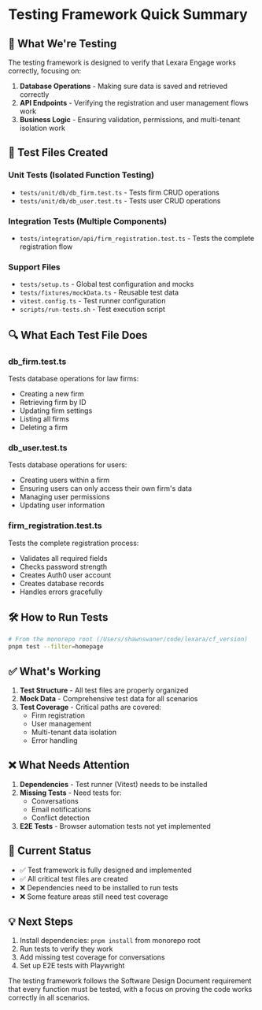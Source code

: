 # Testing Framework Quick Summary

## 🎯 What We're Testing

The testing framework is designed to verify that Lexara Engage works correctly, focusing on:

1. **Database Operations** - Making sure data is saved and retrieved correctly
2. **API Endpoints** - Verifying the registration and user management flows work
3. **Business Logic** - Ensuring validation, permissions, and multi-tenant isolation work

## 📁 Test Files Created

### Unit Tests (Isolated Function Testing)
- `tests/unit/db/db_firm.test.ts` - Tests firm CRUD operations
- `tests/unit/db/db_user.test.ts` - Tests user CRUD operations

### Integration Tests (Multiple Components)
- `tests/integration/api/firm_registration.test.ts` - Tests the complete registration flow

### Support Files
- `tests/setup.ts` - Global test configuration and mocks
- `tests/fixtures/mockData.ts` - Reusable test data
- `vitest.config.ts` - Test runner configuration
- `scripts/run-tests.sh` - Test execution script

## 🔍 What Each Test File Does

### db_firm.test.ts
Tests database operations for law firms:
- Creating a new firm
- Retrieving firm by ID
- Updating firm settings
- Listing all firms
- Deleting a firm

### db_user.test.ts
Tests database operations for users:
- Creating users within a firm
- Ensuring users can only access their own firm's data
- Managing user permissions
- Updating user information

### firm_registration.test.ts
Tests the complete registration process:
- Validates all required fields
- Checks password strength
- Creates Auth0 user account
- Creates database records
- Handles errors gracefully

## 🛠️ How to Run Tests

```bash
# From the monorepo root (/Users/shawnswaner/code/lexara/cf_version)
pnpm test --filter=homepage
```

## ✅ What's Working

1. **Test Structure** - All test files are properly organized
2. **Mock Data** - Comprehensive test data for all scenarios
3. **Test Coverage** - Critical paths are covered:
   - Firm registration
   - User management
   - Multi-tenant data isolation
   - Error handling

## ❌ What Needs Attention

1. **Dependencies** - Test runner (Vitest) needs to be installed
2. **Missing Tests** - Need tests for:
   - Conversations
   - Email notifications
   - Conflict detection
3. **E2E Tests** - Browser automation tests not yet implemented

## 🚦 Current Status

- ✅ Test framework is fully designed and implemented
- ✅ All critical test files are created
- ❌ Dependencies need to be installed to run tests
- ❌ Some feature areas still need test coverage

## 💡 Next Steps

1. Install dependencies: `pnpm install` from monorepo root
2. Run tests to verify they work
3. Add missing test coverage for conversations
4. Set up E2E tests with Playwright

The testing framework follows the Software Design Document requirement that every function must be tested, with a focus on proving the code works correctly in all scenarios.